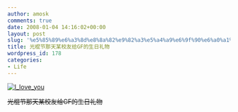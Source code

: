 ```yaml
---
author: amosk
comments: true
date: 2008-01-04 14:16:02+00:00
layout: post
slug: '%e5%85%89%e6%a3%8d%e8%8a%82%e9%82%a3%e5%a4%a9%e6%9f%90%e6%a0%a1%e5%8f%8b%e7%bb%99gf%e7%9a%84%e7%94%9f%e6%97%a5%e7%a4%bc%e7%89%a9'
title: 光棍节那天某校友给GF的生日礼物
wordpress_id: 178
categories:
- Life
---
```


[![I_love_you](http://kongove.whostas.com/blog/download/2008/01/iloveu.jpg)](http://kongove.whostas.com/blog/download/2008/01/iloveu.jpg)




~~光棍节那天某校友给GF的生日礼物~~
